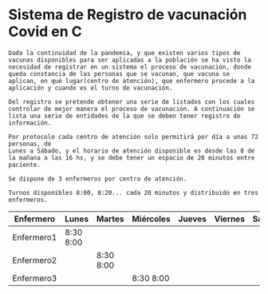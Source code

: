 # Sistema de Registro de vacunación Covid en C

    Dada la continuidad de la pandemia, y que existen varios tipos de vacunas disponibles para ser aplicadas a la población se ha visto la necesidad de registrar en un sistema el proceso de vacunación, donde queda constancia de las personas que se vacunan, que vacuna se aplican, en qué lugar(centro de atención), que enfermero procede a la aplicación y cuando es el turno de vacunación.
    
    Del registro se pretende obtener una serie de listados con los cuales controlar de mejor manera el proceso de vacunación. A continuación se lista una serie de entidades de la que se deben tener registro de información. 
    
    Por protocolo cada centro de atención solo permitirá por día a unas 72 personas, de
    Lunes a Sábado, y el horario de atención disponible es desde las 8 de la mañana a las 16 hs, y se debe tener un espacio de 20 minutos entre paciente. 
    
    Se dispone de 3 enfermeros por centro de atención. 
    
    Turnos disponibles 8:00, 8:20... cada 20 minutos y distribuido en tres enfermeros.

| Enfermero | Lunes | Martes | Miércoles | Jueves | Viernes | Sábado |
|-----------|-------|--------|-----------|--------|---------|--------|
| Enfermero1| 8:30 8:00 
| Enfermero2|       | 8:30 8:00 
| Enfermero3|       |         |8:30 8:00 
